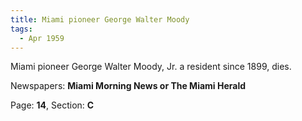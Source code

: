```yaml
---  
title: Miami pioneer George Walter Moody  
tags:  
  - Apr 1959  
---  
```

  
Miami pioneer George Walter Moody, Jr. a resident since 1899, dies.  
  
Newspapers: **Miami Morning News or The Miami Herald**  
  
Page: **14**, Section: **C** 
